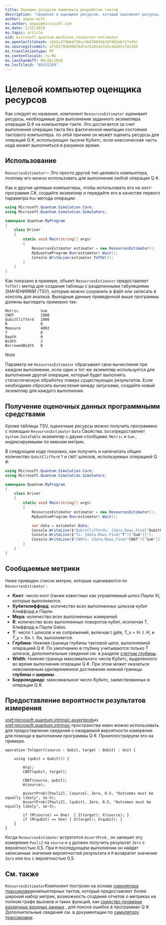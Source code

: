 ```yaml
---
title: Оценщик ресурсов комплекта разработки тактов
description: 'Сведения о оценщике ресурсов, который оценивает ресурсы, необходимые для выполнения заданного экземпляра операции Q # на тактовый компьютер.'
author: anpaz-msft
ms.author: anpaz@microsoft.com
ms.date: 1/22/2019
ms.topic: article
uid: microsoft.quantum.machines.resources-estimator
ms.openlocfilehash: cbb1c274b64738cc4b47869563d7d02eb717afbc
ms.sourcegitcommit: af10179284967bd7a72a52ae7e1c4da65c7d128d
ms.translationtype: MT
ms.contentlocale: ru-RU
ms.lasthandoff: 06/26/2020
ms.locfileid: "85415269"
---
```

# <a name="the-resources-estimator-target-machine"></a>Целевой компьютер оценщика ресурсов

Как следует из названия, компонент `ResourcesEstimator` оценивает ресурсы, необходимые для выполнения заданного экземпляра операции Q # на компьютере-такте.
Это достигается за счет выполнения операции такта без фактической имитации состояния тактового компьютера. по этой причине он может оценить ресурсы для операций Q #, использующих тысячи Кубитс, если классическая часть кода может выполняться в разумное время.

## <a name="usage"></a>Использование

`ResourcesEstimator`— Это просто другой тип целевого компьютера, поэтому его можно использовать для выполнения любой операции Q #. 

Как и другие целевые компьютеры, чтобы использовать его на хост-программе C#, создайте экземпляр и передайте его в качестве первого параметра `Run` метода операции:

```csharp
using Microsoft.Quantum.Simulation.Core;
using Microsoft.Quantum.Simulation.Simulators;

namespace Quantum.MyProgram
{
    class Driver
    {
        static void Main(string[] args)
        {
            ResourcesEstimator estimator = new ResourcesEstimator();
            MyQuantumProgram.Run(estimator).Wait();
            Console.WriteLine(estimator.ToTSV());
        }
    }
}
```

Как показано в примере, объект `ResourcesEstimator` предоставляет `ToTSV()` метод для создания таблицы с разделенными табуляциями ЗНАЧЕНИЯМИ (TSV), которые можно сохранить в файл или записать в консоль для анализа. Выходные данные приведенной выше программы должны выглядеть примерно так:

```Output
Metric          Sum
CNOT            1000
QubitClifford   1000
R               0
Measure         4002
T               0
Depth           0
Width           2
BorrowedWidth   0
```

> [!NOTE]
> Параметр не `ResourcesEstimator` сбрасывает свои вычисления при каждом выполнении, если один и тот же экземпляр используется для выполнения другой операции, который будет выполнять статистическую обработку поверх существующих результатов.
> Если необходимо сбросить вычисления между запусками, создайте новый экземпляр для каждого выполнения.


## <a name="programmatically-retrieving-the-estimated-data"></a>Получение оценочных данных программными средствами

Кроме таблицы TSV, оценочные ресурсы можно получить программно с помощью `ResourcesEstimator` `Data` Свойства. `Data`предоставляет `System.DataTable` экземпляр с двумя столбцами: `Metric` и `Sum` , индексируемыми по именам метрик.

В следующем коде показано, как получить и напечатать общее количество `QubitClifford` `T` и `CNOT` шлюзов, используемых операцией Q #:

```csharp
using Microsoft.Quantum.Simulation.Core;
using Microsoft.Quantum.Simulation.Simulators;

namespace Quantum.MyProgram
{
    class Driver
    {
        static void Main(string[] args)
        {
            ResourcesEstimator estimator = new ResourcesEstimator();
            MyQuantumProgram.Run(estimator).Wait();

            var data = estimator.Data;
            Console.WriteLine($"QubitCliffords: {data.Rows.Find("QubitClifford")["Sum"]}");
            Console.WriteLine($"Ts: {data.Rows.Find("T")["Sum"]}");
            Console.WriteLine($"CNOTs: {data.Rows.Find("CNOT")["Sum"]}");
        }
    }
}
```

## <a name="metrics-reported"></a>Сообщаемые метрики

Ниже приведен список метрик, которые оцениваются по `ResourcesEstimator` :

* __Кнот__: число кнот (также известных как управляемый шлюз Паули X), которые выполняются.
* __Кубитклиффорд__: количество всех выполненных шлюзов кубит Клиффорд и Паули.
* __Мера__: количество всех выполненных измерений.
* __R__: количество всех выполненных поворотов кубит, исключая T, Клиффорд и Паули Gates.
* __T__: число t шлюзов и их сопряжений, включая t gate, T_x = H. t. H, и T_y = Хи. t. Хи, выполняется.
* __Глубина__: Нижняя граница глубины тактовой цепи, выполняемой операцией Q #. По умолчанию в глубину учитываются только T шлюзов, дополнительные сведения см. в разделе [счетчик глубины](xref:microsoft.quantum.machines.qc-trace-simulator.depth-counter) .
* __Width__: Нижняя граница максимального числа Кубитс, выделенного во время выполнения операции Q #. При этом может оказаться невозможным одновременное достижение нижней границы __глубины__ и __ширины__ .
* __Борроведвидс__: максимальное число Кубитс, заимствованных в операции Q #.


## <a name="providing-the-probability-of-measurement-outcomes"></a>Предоставление вероятности результатов измерения

<xref:microsoft.quantum.intrinsic.assertprob>из <xref:microsoft.quantum.intrinsic> пространства имен можно использовать для предоставления сведений о ожидаемой вероятности измерения для помощи в выполнении программы Q #. Проиллюстрируем это на примере.

```qsharp
operation Teleport(source : Qubit, target : Qubit) : Unit {

    using (qubit = Qubit()) {

        H(q);
        CNOT(qubit, target);

        CNOT(source, qubit);
        H(source);

        AssertProb([PauliZ], [source], Zero, 0.5, "Outcomes must be equally likely", 1e-5);
        AssertProb([PauliZ], [qubit], Zero, 0.5, "Outcomes must be equally likely", 1e-5);

        if (M(source) == One)  { Z(target); X(source); }
        if (M(qubit) == One) { X(target); X(qubit); }
    }
}
```

Когда `ResourcesEstimator` встретится `AssertProb` , он запишет эту измерение `PauliZ` на `source` и `q` должен получить результат `Zero` с вероятностью 0,5. При `M` последующем выполнении он найдет записанные значения вероятностей результата и `M` возвратит значение `Zero` или `One` с вероятностью 0,5.


## <a name="see-also"></a>См. также

`ResourcesEstimator`Компонент построен на основе [симулятора трассировки](xref:microsoft.quantum.machines.qc-trace-simulator.intro)компьютерных тактов, который предоставляет более широкий набор метрик, возможность создания отчетов о метриках на полном графе вызовов и таких функций, как [средство проверки различных входных данных](xref:microsoft.quantum.machines.qc-trace-simulator.distinct-inputs) , для поиска ошибок в программах Q #. Дополнительные сведения см. в документации по [симулятору трассировки](xref:microsoft.quantum.machines.qc-trace-simulator.intro) .

